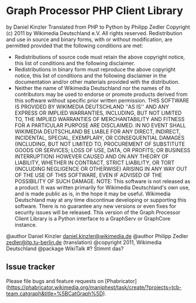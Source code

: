 # Graph Processor PHP Client Library
by Daniel Kinzler
Translated from PHP to Python by Philipp Zedler
Copyright (c) 2011 by Wikimedia Deutschland e.V.
All rights reserved.
Redistribution and use in source and binary forms, with or without
modification, are permitted provided that the following conditions are met:
* Redistributions of source code must retain the above copyright
notice, this list of conditions and the following disclaimer.
* Redistributions in binary form must reproduce the above copyright
notice, this list of conditions and the following disclaimer in the
documentation and/or other materials provided with the distribution.
* Neither the name of Wikimedia Deutschland nor the
names of its contributors may be used to endorse or promote products
derived from this software without specific prior written permission.
THIS SOFTWARE IS PROVIDED BY WIKIMEDIA DEUTSCHLAND ''AS IS'' AND ANY
EXPRESS OR IMPLIED WARRANTIES, INCLUDING, BUT NOT LIMITED TO, THE IMPLIED
WARRANTIES OF MERCHANTABILITY AND FITNESS FOR A PARTICULAR PURPOSE ARE
DISCLAIMED. IN NO EVENT SHALL WIKIMEDIA DEUTSCHLAND BE LIABLE FOR ANY
DIRECT, INDIRECT, INCIDENTAL, SPECIAL, EXEMPLARY, OR CONSEQUENTIAL DAMAGES
(INCLUDING, BUT NOT LIMITED TO, PROCUREMENT OF SUBSTITUTE GOODS OR SERVICES;
LOSS OF USE, DATA, OR PROFITS; OR BUSINESS INTERRUPTION) HOWEVER CAUSED AND
ON ANY THEORY OF LIABILITY, WHETHER IN CONTRACT, STRICT LIABILITY, OR TORT
(INCLUDING NEGLIGENCE OR OTHERWISE) ARISING IN ANY WAY OUT OF THE USE OF THIS
SOFTWARE, EVEN IF ADVISED OF THE POSSIBILITY OF SUCH DAMAGE.
NOTE: This software is not released as a product. It was written primarily for
Wikimedia Deutschland's own use, and is made public as is, in the hope it may
be useful. Wikimedia Deutschland may at any time discontinue developing or
supporting this software. There is no guarantee any new versions or even fixes
for security issues will be released.
This version of the Graph Processor Client Library
is a Python interface to a GraphServ or GraphCore instance.

@author Daniel Kinzler <daniel.kinzler@wikimedia.de>
@author Philipp Zedler <zedler@itp.tu-berlin.de> (translation)
@copyright 2011, Wikimedia Deutschland
@package WikiTalk #? Stimmt das?

## Issue tracker
Please file bugs and feature requests on [Phabricator] (https://phabricator.wikimedia.org/maniphest/task/create/?projects=tcb-team,catgraph&title=%5BCatGraph%5D).

